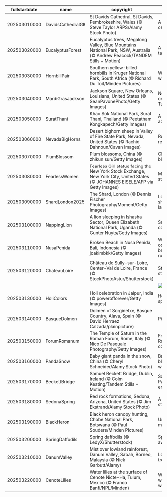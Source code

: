 |fullstartdate|name|copyright|title|image|
|--|--|--|--|--|
202503010000|DavidsCathedralGB|St Davids Cathedral, St Davids, Pembrokeshire, Wales (© Steve Taylor ARPS/Alamy Stock Photo)|A timeless celebration|![](/en-GB/2025/03/202503010000DavidsCathedralGB.jpg)|
202503020000|EucalyptusForest|Eucalyptus trees, Megalong Valley, Blue Mountains National Park, NSW, Australia (© Andrew Peacock/TANDEM Stills + Motion)|A eucalyp-tastic view|![](/en-GB/2025/03/202503020000EucalyptusForest.jpg)|
202503030000|HornbillPair|Southern yellow-billed hornbills in Kruger National Park, South Africa (© Richard Du Toit/Minden Pictures)|Wild about wildlife|![](/en-GB/2025/03/202503030000HornbillPair.jpg)|
202503040000|MardiGrasJackson|Jackson Square, New Orleans, Louisiana, United States (© SeanPavonePhoto/Getty Images)|Not your ordinary Tuesday|![](/en-GB/2025/03/202503040000MardiGrasJackson.jpg)|
202503050000|SuratThani|Khao Sok National Park, Surat Thani, Thailand (© Peetatham Kongkapech/Getty Images)|A jungle adventure|![](/en-GB/2025/03/202503050000SuratThani.jpg)|
202503060000|NevadaBigHorns|Desert bighorn sheep in Valley of Fire State Park, Nevada, United States (© Rachid Dahnoun/Cavan Images)|Rocky relationship|![](/en-GB/2025/03/202503060000NevadaBigHorns.jpg)|
202503070000|PlumBlossom|Plum blossoms, China (© zhikun sun/Getty Images)|China in bloom|![](/en-GB/2025/03/202503070000PlumBlossom.jpg)|
202503080000|FearlessWomen|Fearless Girl statue facing the New York Stock Exchange, New York City, United States (© JOHANNES EISELE/AFP via Getty Images)|Making her-story!|![](/en-GB/2025/03/202503080000FearlessWomen.jpg)|
202503090000|ShardLondon2025|The Shard, London (© Dennis Fischer Photography/Moment/Getty Images)|London's sharpest landmark|![](/en-GB/2025/03/202503090000ShardLondon2025.jpg)|
202503100000|NappingLion|A lion sleeping in Ishasha Sector, Queen Elizabeth National Park, Uganda (© Gunter Nuyts/Getty Images)|Snooze and conquer|![](/en-GB/2025/03/202503100000NappingLion.jpg)|
202503110000|NusaPenida|Broken Beach in Nusa Penida, Bali, Indonesia (© joakimbkk/Getty Images)|When the ocean breaks the rules|![](/en-GB/2025/03/202503110000NusaPenida.jpg)|
202503120000|ChateauLoire|Château de Sully-sur-Loire, Center-Val de Loire, France (© StockPhotoAstur/Shutterstock)|Standing strong|![](/en-GB/2025/03/202503120000ChateauLoire.jpg)|
||||![](/en-GB/2025/03/.jpg)|
202503130000|HoliColors|Holi celebration in Jaipur, India (© powerofforever/Getty Images)|Holi colour splash|![](/en-GB/2025/03/202503130000HoliColors.jpg)|
202503140000|BasqueDolmen|Dolmen of Sorginetxe, Basque Country, Alava, Spain (© David Herraez Calzada/plainpicture)|Pi in the sky|![](/en-GB/2025/03/202503140000BasqueDolmen.jpg)|
202503150000|ForumRomanum|The Temple of Saturn in the Roman Forum, Rome, Italy (© Nico De Pasquale Photography/Getty Images)|Friends, Romans, countrymen|![](/en-GB/2025/03/202503150000ForumRomanum.jpg)|
202503160000|PandaSnow|Baby giant panda in the snow, China (© Cheryl Schneider/Alamy Stock Photo)|Back to black...and white|![](/en-GB/2025/03/202503160000PandaSnow.jpg)|
202503170000|BeckettBridge|Samuel Beckett Bridge, Dublin, Ireland (© Colm Keating/Tandem Stills + Motion)|Saint Patrick's enchantment|![](/en-GB/2025/03/202503170000BeckettBridge.jpg)|
202503180000|SedonaSpring|Red rock formations, Sedona, Arizona, United States (© Jim Ekstrand/Alamy Stock Photo)|A vortex state of mind|![](/en-GB/2025/03/202503180000SedonaSpring.jpg)|
202503190000|BlackHeron|Black heron canopy hunting, Chobe National Park, Botswana (© Paul Souders/Minden PIctures)|Umbrella manoeuvre|![](/en-GB/2025/03/202503190000BlackHeron.jpg)|
202503200000|SpringDaffodils|Spring daffodils (© LedyX/Shutterstock)|Spring awakening|![](/en-GB/2025/03/202503200000SpringDaffodils.jpg)|
202503210000|DanumValley|Mist over lowland rainforest, Danum Valley, Sabah, Borneo, Malaysia (© Nick Garbutt/Alamy)|Long live the trees|![](/en-GB/2025/03/202503210000DanumValley.jpg)|
202503220000|CenoteLilies|Water lilies at the surface of Cenote Nicte-Ha, Tulum, Mexico (© Franco Banfi/NPL/Minden)|Wat-er wonderful world!|![](/en-GB/2025/03/202503220000CenoteLilies.jpg)|

